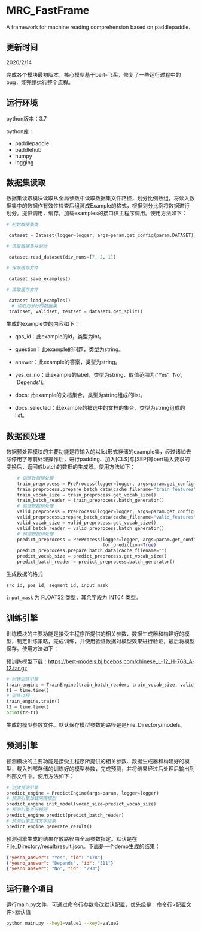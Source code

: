 # MRC_FastFrame

A framework for machine reading comprehension based on paddlepaddle.

## 更新时间

2020/2/14

完成各个模块最初版本，核心模型基于bert-飞桨，修复了一些运行过程中的bug，能完整运行整个流程。

## 运行环境

python版本：3.7

python库：

- paddlepaddle
- paddlehub
- numpy
- logging

## 数据集读取

数据集读取模块读取从全局参数中读取数据集文件路径，划分比例数组，将读入数据集中的数据作有效性检查后组装成Example的格式，根据划分比例将数据进行划分。提供调用，缓存，加载examples的接口供主程序调用。使用方法如下：

```python
# 初始数据集类

 dataset = Dataset(logger=logger, args=param.get_config(param.DATASET))

# 读取数据集并划分

 dataset.read_dataset(div_nums=[7, 2, 1])

# 保存缓存文件

 dataset.save_examples()

# 读取缓存文件

 dataset.load_examples()
  # 读取划分好的数据集
 trainset, validset, testset = datasets.get_split()
```


生成的example类的内容如下：

- qas_id：此example的id，类型为int。

- question：此example的问题，类型为string。

- answer：此example的答案，类型为string。

- yes_or_no：此example的label，类型为string，取值范围为('Yes', 'No', 'Depends')。

- docs: 此example的文档集合，类型为string组成的list。

- docs_selected：此example的被选中的文档的集合，类型为string组成的list。


## 数据预处理

数据预处理模块的主要功能是将输入的以list形式存储的example集，经过诸如去除停用字等前处理操作后，进行padding、加入[CLS]与[SEP]等bert输入要求的变换后，返回成batch的数据的生成器。使用方法如下：

```python
    # 训练数据预处理
    train_preprocess = PreProcess(logger=logger, args=param.get_config(param.DATASET), examples=trainset)
    train_preprocess.prepare_batch_data(cache_filename="train_features")
    train_vocab_size = train_preprocess.get_vocab_size()
    train_batch_reader = train_preprocess.batch_generator()
    # 验证数据预处理
    valid_preprocess = PreProcess(logger=logger, args=param.get_config(param.DATASET), examples=validset)
    valid_preprocess.prepare_batch_data(cache_filename="valid_features")
    valid_vocab_size = valid_preprocess.get_vocab_size()
    valid_batch_reader = valid_preprocess.batch_generator()
    # 预测数据预处理
    predict_preprocess = PreProcess(logger=logger, args=param.get_config(param.DATASET), examples=testset,
                                    for_prediction=True)
    predict_preprocess.prepare_batch_data(cache_filename="")
    predict_vocab_size = predict_preprocess.get_vocab_size()
    predict_batch_reader = predict_preprocess.batch_generator()
```

生成数据的格式

```text
src_id, pos_id, segment_id, input_mask
```

`input_mask` 为 FLOAT32 类型，其余字段为 INT64 类型。

## 训练引擎

训练模块的主要功能是接受主程序所提供的相关参数、数据生成器和构建好的模型，制定训练策略，完成训练，并使用验证数据对模型效果进行验证，最后将模型保存。使用方法如下：

预训练模型下载：https://bert-models.bj.bcebos.com/chinese_L-12_H-768_A-12.tar.gz
```python
# 创建训练引擎
train_engine = TrainEngine(train_batch_reader, train_vocab_size, valid_batch_reader, \ valid_vocab_size,args=param, logger=logger)
t1 = time.time()
# 训练过程
train_engine.train()
t2 = time.time()
print(t2-t1)
```

生成的模型参数文件。默认保存模型参数的路径是是File_Directory/models。

## 预测引擎

预测模块的主要功能是接受主程序所提供的相关参数、数据生成器和构建好的模型，载入外部存储的训练好的模型参数，完成预测，并将结果经过后处理后输出到外部文件中。使用方法如下：

```python
# 创建预测引擎
predict_engine = PredictEngine(args=param, logger=logger)
# 预测引擎加载网络模型
predict_engine.init_model(vocab_size=predict_vocab_size)
# 预测引擎执行预测
predict_engine.predict(predict_batch_reader)
# 预测引擎生成文字结果
predict_engine.generate_result()
```

预测引擎生成的结果存放路径由全局参数指定。默认是在File_Directory/result/result.json。下面是一个demo生成的结果：

```json
{"yesno_answer": "Yes", "id": "178"}
{"yesno_answer": "Depends", "id": "511"}
{"yesno_answer": "No", "id": "293"}
```

## 运行整个项目

运行main.py文件，可通过命令行参数修改默认配置，优先级是：命令行>配置文件>默认值

```bash
python main.py --key1=value1 --key2=value2
```

